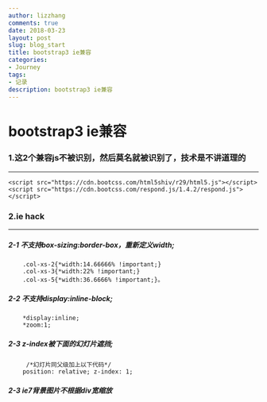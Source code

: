 ```yaml
---
author: lizzhang
comments: true
date: 2018-03-23
layout: post
slug: blog_start
title: bootstrap3 ie兼容
categories:
- Journey
tags:
- 记录
description: bootstrap3 ie兼容
---
```


# bootstrap3 ie兼容




### 1.这2个兼容js不被识别，然后莫名就被识别了，技术是不讲道理的
-------------
```
<script src="https://cdn.bootcss.com/html5shiv/r29/html5.js"></script>
<script src="https://cdn.bootcss.com/respond.js/1.4.2/respond.js"></script>
```



### 2.ie hack 
-------------
##### 2-1 不支持box-sizing:border-box，重新定义width;

```
    .col-xs-2{*width:14.66666% !important;}
    .col-xs-3{*width:22% !important;}
    .col-xs-5{*width:36.6666% !important;}。
```

##### 2-2 不支持display:inline-block;

```
    *display:inline;
    *zoom:1;
```

##### 2-3 z-index被下面的幻灯片遮挡;

```
     /*幻灯片同父级加上以下代码*/
    position: relative; z-index: 1;
```  
  
##### 2-3 ie7背景图片不根据div宽缩放
